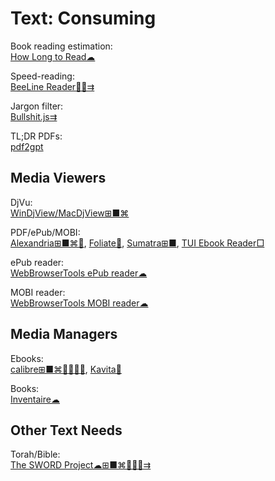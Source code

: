 # Text: Consuming

Book reading estimation:  
[How Long to Read☁](https://www.howlongtoread.com/)

Speed-reading:  
[BeeLine Reader🍎🤖⇉](https://www.beelinereader.com/)

Jargon filter:  
[Bullshit.js⇉](https://mourner.github.io/bullshit.js/)

TL;DR PDFs:  
[pdf2gpt](https://pdf2gpt.com/)

## Media Viewers

DjVu:  
[WinDjView/MacDjView⊞■⌘](https://windjview.sourceforge.io/)

PDF/ePub/MOBI:  
[Alexandria⊞■⌘🐧](https://github.com/btpf/Alexandria),
[Foliate🐧](https://johnfactotum.github.io/foliate/),
[Sumatra⊞■](https://www.sumatrapdfreader.org/free-pdf-reader.html),
[TUI Ebook Reader□](https://github.com/wustho/baca)

ePub reader:  
[WebBrowserTools ePub reader☁](https://webbrowsertools.com/epub-reader/)

MOBI reader:  
[WebBrowserTools MOBI reader☁](https://webbrowsertools.com/mobi-reader/)

## Media Managers

Ebooks:  
[calibre⊞■⌘🐧🍎🤖💾](https://calibre-ebook.com/),
[Kavita💾](https://www.kavitareader.com/)

Books:  
[Inventaire☁](https://inventaire.io/)

## Other Text Needs

Torah/Bible:  
[The SWORD Project☁⊞■⌘🐧🍎🤖⇉](https://crosswire.org/sword/index.jsp)
